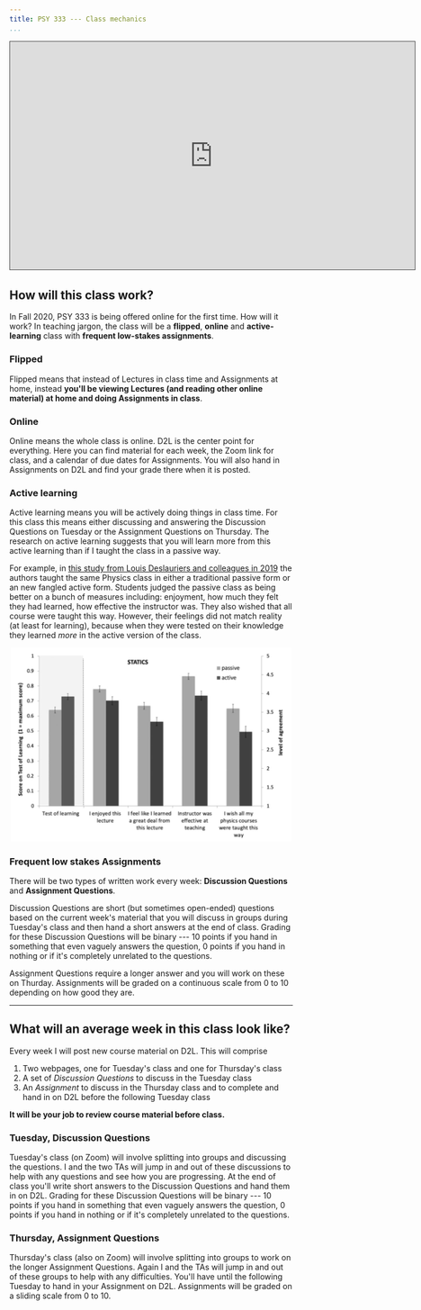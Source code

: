 ```yaml
---
title: PSY 333 --- Class mechanics
...
```

<div style="text-align:center">
<iframe src="https://arizona.hosted.panopto.com/Panopto/Pages/Embed.aspx?id=62d5262b-8711-4b6c-bf16-ac1e017b06b1&autoplay=false&offerviewer=true&showtitle=true&showbrand=false&start=0&interactivity=all" height="405" width="720" style="border: 1px solid #464646;" allowfullscreen allow="autoplay"></iframe>
</div>

## How will this class work?

In Fall 2020, PSY 333 is being offered online for the first time.  How will it work?  In teaching jargon, the class will be a **flipped**, **online** and **active-learning** class with **frequent low-stakes assignments**.

### Flipped

Flipped means that instead of Lectures in class time and Assignments at home, instead **you'll be viewing Lectures (and reading other online material) at home and doing Assignments in class**.

### Online
Online means the whole class is online.  D2L is the center point for everything.  Here you can find material for each week, the Zoom link for class, and a calendar of due dates for Assignments.  You will also hand in Assignments on D2L and find your grade there when it is posted.

### Active learning

Active learning means you will be actively doing things in class time. For this class this means either discussing and answering the Discussion Questions on Tuesday or the Assignment Questions on Thursday.  The research on active learning suggests that you will learn more from this active learning than if I taught the class in a passive way.

For example, in [this study from Louis Deslauriers and colleagues in 2019](classMechanics_activeLearningPaper.pdf) the authors taught the same Physics class in either a traditional passive form or an new fangled active form.  Students judged the passive class as being better on a bunch of measures including: enjoyment, how much they felt they had learned, how effective the instructor was. They also wished that all course were taught this way.  However, their feelings did not match reality (at least for learning), because when they were tested on their knowledge they learned _more_ in the active version of the class.

<div style="text-align:center">
<img src="classMechanics_fig1.png"
     alt="Judge Judy"
     width=500px
      />
</div>


### Frequent low stakes Assignments

There will be two types of written work every week: **Discussion Questions** and **Assignment Questions**.

Discussion Questions are short (but sometimes open-ended) questions based on the current week's material that you will discuss in groups during Tuesday's class and then hand a short answers at the end of class.  Grading for these Discussion Questions will be binary --- 10 points if you hand in something that even vaguely answers the question, 0 points if you hand in nothing or if it's completely unrelated to the questions.

Assignment Questions require a longer answer and you will work on these on Thurday.  Assignments will be graded on a continuous scale from 0 to 10 depending on how good they are.


----------------------------------

## What will an average week in this class look like?

Every week I will post new course material on D2L.  This will comprise

1. Two webpages, one for Tuesday's class and one for Thursday's class
2. A set of _Discussion Questions_ to discuss in the Tuesday class
3. An _Assignment_ to discuss in the Thursday class and to complete and hand in on D2L before the following Tuesday class

**It will be your job to review course material before class.**

### Tuesday, Discussion Questions

Tuesday's class (on Zoom) will involve splitting into groups and discussing the questions.  I and the two TAs will jump in and out of these discussions to help with any questions and see how you are progressing.  At the end of class you'll write short answers to the Discussion Questions and hand them in on D2L.  Grading for these Discussion Questions will be binary --- 10 points if you hand in something that even vaguely answers the question, 0 points if you hand in nothing or if it's completely unrelated to the questions.

### Thursday, Assignment Questions

Thursday's class (also on Zoom) will involve splitting into groups to work on the longer Assignment Questions.  Again I and the TAs will jump in and out of these groups to help with any difficulties.  You'll have until the following Tuesday to hand in your Assignment on D2L.  Assignments will be graded on a sliding scale from 0 to 10.
